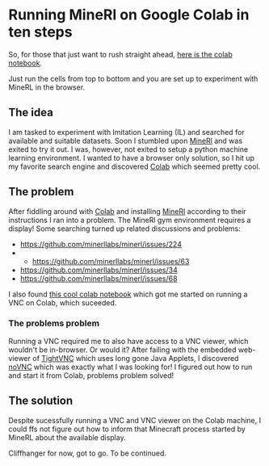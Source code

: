 # Running MineRl on Google Colab in ten steps

So, for those that just want to rush straight ahead, [here is the colab notebook].

Just run the cells from top to bottom and you are set up to experiment with MineRL in the browser.

[here is the colab notebook]: https://colab.research.google.com/drive/1kL9_LPSJoVS8tqGGpKI_flefLDZQlzpL?usp=sharing

## The idea

I am tasked to experiment with Imitation Learning (IL) and searched for available and suitable datasets.
Soon I stumbled upon [MineRl] and was exited to try it out. I was, however, not exited to setup a python machine learning environment.
I wanted to have a browser only solution, so I hit up my favorite search engine and discovered [Colab] which seemed pretty cool.

[MineRl]: https://minerl.io
[Colab]: https://colab.research.google.com/notebooks/intro.ipynb

## The problem

After fiddling around with [Colab] and installing [MineRl] according to their instructions I ran into a problem.
The MineRl gym environment requires a display! Some searching turned up related discussions and problems:
- https://github.com/minerllabs/minerl/issues/224
- - https://github.com/minerllabs/minerl/issues/63
- https://github.com/minerllabs/minerl/issues/34
- https://github.com/minerllabs/minerl/issues/68

I also found [this cool colab notebook] which got me started on running a VNC on Colab, which suceeded.

[this cool colab notebook]: https://github.com/hikinit/collab-vnc/blob/master/vnc.ipynb

### The problems problem

Running a VNC required me to also have access to a VNC viewer, which wouldn't be in-browser.
Or would it? After failing with the embedded web-viewer of [TightVNC] which uses long gone Java Applets,
I discovered [noVNC] which was exactly what I was looking for!
I figured out how to run and start it from Colab, problems problem solved!

## The solution

Despite sucessfully running a VNC and VNC viewer on the Colab machine, I could ffs not figure out how to inform that Minecraft process started by MineRL about the available display.

Cliffhanger for now, got to go. To be continued.

[TightVNC]: https://www.tightvnc.com
[noVNC]: https://novnc.com/info.html
